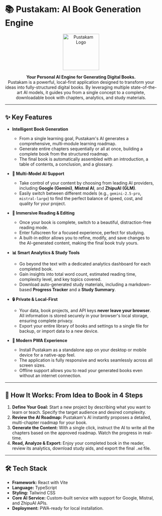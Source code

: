 # 📚 Pustakam: AI Book Generation Engine

<p align="center">
  <img src="https://github.com/tanmay-kalbande/pustakam/raw/main/public/white-logo.png" alt="Pustakam Logo" width="120">
</p>

<p align="center">
  <strong>Your Personal AI Engine for Generating Digital Books.</strong>
  <br />
  Pustakam is a powerful, local-first application designed to transform your ideas into fully-structured digital books. By leveraging multiple state-of-the-art AI models, it guides you from a single concept to a complete, downloadable book with chapters, analytics, and study materials.
</p>

---

## ✨ Key Features

-   **Intelligent Book Generation**
    -   From a single learning goal, Pustakam's AI generates a comprehensive, multi-module learning roadmap.
    -   Generate entire chapters sequentially or all at once, building a complete book from the structured roadmap.
    -   The final book is automatically assembled with an introduction, a table of contents, a conclusion, and a glossary.

-   **🧠 Multi-Model AI Support**
    -   Take control of your content by choosing from leading AI providers, including **Google (Gemini)**, **Mistral AI**, and **ZhipuAI (GLM)**.
    -   Easily switch between different models (e.g., `gemini-2.5-pro`, `mistral-large`) to find the perfect balance of speed, cost, and quality for your project.

-   **📖 Immersive Reading & Editing**
    -   Once your book is complete, switch to a beautiful, distraction-free reading mode.
    -   Enter fullscreen for a focused experience, perfect for studying.
    -   A built-in editor allows you to refine, modify, and save changes to the AI-generated content, making the final book truly yours.

-   **📊 Smart Analytics & Study Tools**
    -   Go beyond the text with a dedicated analytics dashboard for each completed book.
    -   Gain insights into total word count, estimated reading time, complexity level, and key topics covered.
    -   Download auto-generated study materials, including a markdown-based **Progress Tracker** and a **Study Summary**.

-   **🔒 Private & Local-First**
    -   Your data, book projects, and API keys **never leave your browser**. All information is stored securely in your browser's local storage, ensuring complete privacy.
    -   Export your entire library of books and settings to a single file for backup, or import data to a new device.

-   **📱 Modern PWA Experience**
    -   Install Pustakam as a standalone app on your desktop or mobile device for a native-app feel.
    -   The application is fully responsive and works seamlessly across all screen sizes.
    -   Offline support allows you to read your generated books even without an internet connection.

---

## 🚀 How It Works: From Idea to Book in 4 Steps

1.  **Define Your Goal:** Start a new project by describing what you want to learn or teach. Specify the target audience and desired complexity.
2.  **Review the AI Roadmap:** Pustakam's AI instantly proposes a detailed, multi-chapter roadmap for your book.
3.  **Generate the Content:** With a single click, instruct the AI to write all the chapters based on the approved roadmap. Watch the progress in real-time.
4.  **Read, Analyze & Export:** Enjoy your completed book in the reader, review its analytics, download study aids, and export the final `.md` file.

---

## 🛠️ Tech Stack

-   **Framework:** React with Vite
-   **Language:** TypeScript
-   **Styling:** Tailwind CSS
-   **Core AI Service:** Custom-built service with support for Google, Mistral, and ZhipuAI APIs.
-   **Deployment:** PWA-ready for local installation.
